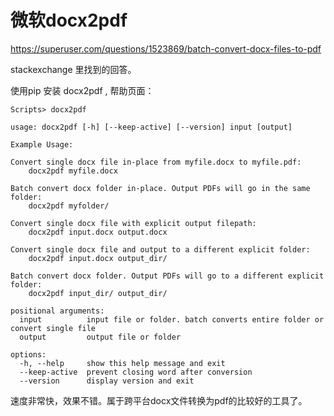 # 微软docx2pdf

https://superuser.com/questions/1523869/batch-convert-docx-files-to-pdf

stackexchange 里找到的回答。

使用pip 安装 docx2pdf , 帮助页面：


```pwsh
Scripts> docx2pdf

usage: docx2pdf [-h] [--keep-active] [--version] input [output]

Example Usage:

Convert single docx file in-place from myfile.docx to myfile.pdf:
    docx2pdf myfile.docx

Batch convert docx folder in-place. Output PDFs will go in the same folder:
    docx2pdf myfolder/

Convert single docx file with explicit output filepath:
    docx2pdf input.docx output.docx

Convert single docx file and output to a different explicit folder:
    docx2pdf input.docx output_dir/

Batch convert docx folder. Output PDFs will go to a different explicit folder:
    docx2pdf input_dir/ output_dir/

positional arguments:
  input          input file or folder. batch converts entire folder or convert single file
  output         output file or folder

options:
  -h, --help     show this help message and exit
  --keep-active  prevent closing word after conversion
  --version      display version and exit

```


速度非常快，效果不错。属于跨平台docx文件转换为pdf的比较好的工具了。

